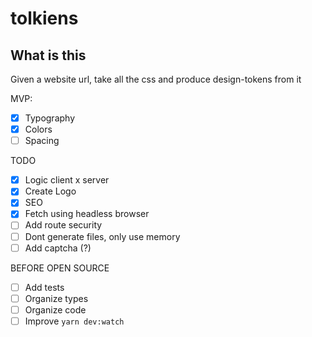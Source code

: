 # tolkiens

## What is this

Given a website url, take all the css and produce design-tokens from it


MVP:
- [x] Typography
- [x] Colors
- [ ] Spacing

TODO

- [x] Logic client x server
- [x] Create Logo
- [x] SEO
- [x] Fetch using headless browser
- [ ] Add route security
- [ ] Dont generate files, only use memory
- [ ] Add captcha (?)

BEFORE OPEN SOURCE

- [ ] Add tests
- [ ] Organize types
- [ ] Organize code
- [ ] Improve `yarn dev:watch`
